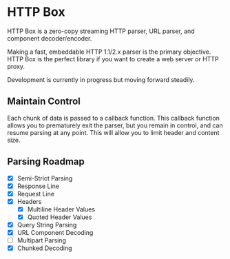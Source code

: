 # HTTP Box

HTTP Box is a zero-copy streaming HTTP parser, URL parser, and component decoder/encoder.

Making a fast, embeddable HTTP 1.1/2.x parser is the primary objective. HTTP Box is the perfect
library if you want to create a web server or HTTP proxy.

Development is currently in progress but moving forward steadily.

## Maintain Control

Each chunk of data is passed to a callback function. This callback function allows you to
prematurely exit the parser, but you remain in control, and can resume parsing at any point.
This will allow you to limit header and content size.

## Parsing Roadmap

- [x] Semi-Strict Parsing
- [x] Response Line
- [x] Request Line
- [x] Headers
  - [x] Multiline Header Values
  - [x] Quoted Header Values
- [x] Query String Parsing
- [x] URL Component Decoding
- [ ] Multipart Parsing
- [x] Chunked Decoding
